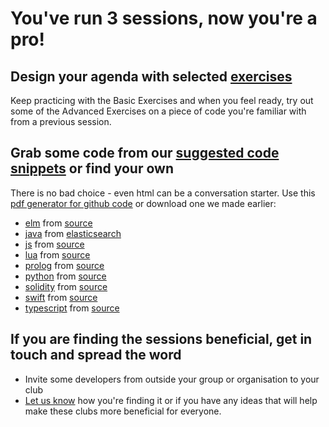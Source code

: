 # You've run 3 sessions, now you're a pro!

## Design your agenda with selected [exercises](https://github.com/CodeReadingClubs/Resources/blob/trunk/exercises.md)

Keep practicing with the Basic Exercises and when you feel ready, try out some of the Advanced Exercises on a piece of code you're familiar with from a previous session.

## Grab some code from our [suggested code snippets](https://https://github.com/CodeReadingClubs/Resources/blob/trunk/StarterKit/Session4-and-beyond/code-snippets) or find your own

There is no bad choice - even html can be a conversation starter. Use this [pdf generator for github code](https://pdf-maker.netlify.app) or download one we made earlier:

- [elm](code-snippets/code4.pdf) from [source]()
- [java](code-snippets/code1.pdf) from [elasticsearch](https://github.com/elastic/elasticsearch/blob/94be9b471f6959ca5664a4a143809630a908f78e/libs/core/src/main/java/org/elasticsearch/common/collect/Tuple.java)
- [js](code-snippets/code2.pdf) from [source]()
- [lua](code-snippets/code6.pdf) from [source]()
- [prolog](code-snippets/code9.pdf) from [source]()
- [python](code-snippets/code3.pdf) from [source]()
- [solidity](code-snippets/code8.pdf) from [source]()
- [swift](code-snippets/code5.pdf) from [source]()
- [typescript](code-snippets/code7.pdf) from [source]()

## If you are finding the sessions beneficial, get in touch and spread the word

- Invite some developers from outside your group or organisation to your club
- [Let us know](mailto:hello@code-reading.org) how you're finding it or if you have any ideas that will help make these clubs more beneficial for everyone.
